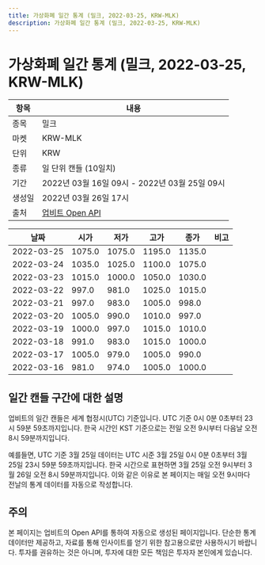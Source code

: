 ```yaml
---
title: 가상화폐 일간 통계 (밀크, 2022-03-25, KRW-MLK)
description: 가상화폐 일간 통계 (밀크, 2022-03-25, KRW-MLK)
---
```


가상화폐 일간 통계 (밀크, 2022-03-25, KRW-MLK)
===

|항목|내용|
|--|--|
|종목|밀크|
|마켓|KRW-MLK|
|단위|KRW|
|종류|일 단위 캔들 (10일치)|
|기간|2022년 03월 16일 09시 - 2022년 03월 25일 09시|
|생성일|2022년 03월 26일 17시|
|출처|[업비트 Open API](https://docs.upbit.com)|


|날짜|시가|저가|고가|종가|비고|
|--|--|--|--|--|--|
|2022-03-25|1075.0|1075.0|1195.0|1135.0|    |
|2022-03-24|1035.0|1025.0|1100.0|1075.0|    |
|2022-03-23|1015.0|1000.0|1050.0|1030.0|    |
|2022-03-22|997.0|981.0|1025.0|1015.0|    |
|2022-03-21|997.0|983.0|1005.0|998.0|    |
|2022-03-20|1005.0|990.0|1010.0|997.0|    |
|2022-03-19|1000.0|997.0|1015.0|1010.0|    |
|2022-03-18|991.0|983.0|1015.0|1000.0|    |
|2022-03-17|1005.0|979.0|1005.0|990.0|    |
|2022-03-16|981.0|974.0|1005.0|1000.0|    |


일간 캔들 구간에 대한 설명
---


업비트의 일간 캔들은 세계 협정시(UTC) 기준입니다. 
UTC 기준 0시 0분 0초부터 23시 59분 59초까지입니다. 
한국 시간인 KST 기준으로는 전일 오전 9시부터 다음날 오전 8시 59분까지입니다. 


예를들면, UTC 기준 3월 25일 데이터는 UTC 시준 3월 25일 0시 0분 0초부터 3월 25일 23시 59분 59초까지입니다. 
한국 시간으로 표현하면 3월 25일 오전 9시부터 3월 26일 오전 8시 59분까지입니다. 
이와 같은 이유로 본 페이지는 매일 오전 9시마다 전날의 통계 데이터를 자동으로 작성합니다. 


주의
---


본 페이지는 업비트의 Open API를 통하여 자동으로 생성된 페이지입니다. 
단순한 통계 데이터만 제공하고, 자료를 통해 인사이트를 얻기 위한 참고용으로만 사용하시기 바랍니다. 
투자를 권유하는 것은 아니며, 투자에 대한 모든 책임은 투자자 본인에게 있습니다. 
